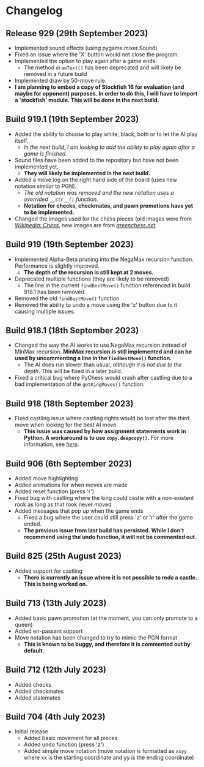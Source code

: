 # Changelog

## Release 929 (29th September 2023)
- Implemented sound effects (using pygame.mixer.Sound)
- Fixed an issue where the 'X' button would not close the program.
- Implemented the option to play again after a game ends.
  - The method `drawText()` has been deprecated and will likely be removed in a future build
- Implemented draw by 50-move rule.
- **I am planning to embed a copy of Stockfish 16 for evaluation (and maybe for opponent) purposes. In order to do this, I will have to import a 'stockfish' module. This will be done in the next build.**

## Build 919.1 (19th September 2023)
- Added the ability to choose to play white, black, both or to let the AI play itself.
  - *In the next build, I am looking to add the ability to play again after a game is finished.*
- Sound files have been added to the repository but have not been implemented yet.
  - **They will likely be implemented in the next build.**
- Added a move log on the right hand side of the board (uses new notation *similar* to PGN).
  - *The old notation was removed and the new notation uses a overrided `__str__()` function.*
  - **Notation for checks, checkmates, and pawn promotions have yet to be implemented.**
- Changed the images used for the chess pieces (old images were from [*Wikipedia: Chess*](https://commons.wikimedia.org/wiki/Category:PNG_chess_pieces/Standard_transparent), new images are from [*greenchess.net*](https://greenchess.net/info.php?item=downloads).

## Build 919 (19th September 2023)
- Implemented Alpha-Beta pruning into the NegaMax recursion function. Performance is slightly improved.
  - **The depth of the recursion is still kept at 2 moves.**
- Deprecated multiple functions (they are likely to be removed)
  - The line in the current `findBestMove()` function referenced in build 918.1 has been removed.
- Removed the old `findBestMove()` function
- Removed the ability to undo a move using the 'z' button due to it causing multiple issues.

## Build 918.1 (18th September 2023)
- Changed the way the AI works to use NegaMax recursion instead of MinMax recursion. **MinMax recursion is still implemented and can be used by uncommenting a line in the `findBestMove()` function.**
  - The AI does run slower than usual, *although it is not due to the depth*. This will be fixed in a later build.
- Fixed a critical bug where PyChess would crash after castling due to a bad implementation of the `getKingMoves()` function.

## Build 918 (18th September 2023)
- Fixed castling issue where castling rights would be lost after the third move when looking for the best AI move.
  - **This issue was caused by how assignment statements work in Python. A workaround is to use `copy.deepcopy()`.** For more information, see [*here*](https://tinyurl.com/copypython).

## Build 906 (6th September 2023)
- Added move highlighting
- Added animations for when moves are made
- Added reset function (press 'r')
- Fixed bug with castling where the king could castle with a non-existent rook as long as that rook never moved
- Added messages that pop up when the game ends
  - Fixed a bug where the user could still press 'z' or 'r' after the game ended.
  - **The previous issue from last build has persisted. While I don't recommend using the undo function, it will not be commented out.**

## Build 825 (25th August 2023)
- Added support for castling
  - **There is currently an issue where it is not possible to redo a castle. This is being worked on.**

## Build 713 (13th July 2023)
- Added basic pawn promotion (at the moment, you can only promote to a queen)
- Added en-passant support
- Move notation has been changed to try to mimic the PGN format
  - **This is known to be buggy, and therefore it is commented out by default.**

## Build 712 (12th July 2023)
- Added checks
- Added checkmates
- Added stalemates

## Build 704 (4th July 2023)
- Initial release
  - Added basic movement for all pieces
  - Added undo function (press 'z')
  - Added simple move notation (move notation is formatted as `xxyy` where xx is the starting coordinate and yy is the ending coordinate)
